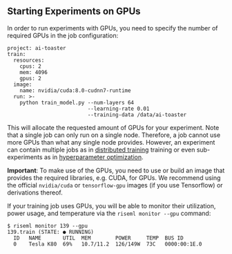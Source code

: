 ## Starting Experiments on GPUs

In order to run experiments with GPUs, you need to specify the number of required GPUs in the job configuration:

```
project: ai-toaster
train:
  resources:
    cpus: 2
    mem: 4096
    gpus: 2
  image:
    name: nvidia/cuda:8.0-cudnn7-runtime
  run: >-
    python train_model.py --num-layers 64
                          --learning-rate 0.01
                          --training-data /data/ai-toaster
```
This will allocate the requested amount of GPUs for your experiment.
Note that a single job can only run on a single node.
Therefore, a job cannot use more GPUs than what any single node provides. However, an experiment can contain multiple jobs as in [distributed training](https://github.com/riseml/docs/blob/breakawaybilly-patch-1/guide/advanced/distributed.md) training or even sub-experiments as in [hyperparameter optimization](https://github.com/riseml/docs/blob/breakawaybilly-patch-1/guide/advanced/hyper.md).

**Important**: To make use of the GPUs, you need to use or build an image that provides the required libraries, e.g. CUDA, for GPUs.
We recommend using the official `nvidia/cuda` or `tensorflow-gpu` images (if you use Tensorflow) or derivations thereof.


If your training job uses GPUs, you will be able to monitor their utilization, power usage, and temperature via the `riseml monitor --gpu` command:

```
$ riseml monitor 139 --gpu
139.train (STATE: ● RUNNING)
  ID   NAME       UTIL  MEM        POWER     TEMP  BUS ID
  0    Tesla K80  69%   10.7/11.2  126/149W  73C   0000:00:1E.0
```
